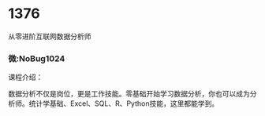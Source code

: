 # 1376
从零进阶互联网数据分析师
### 微:NoBug1024 


课程介绍：

数据分析不仅是岗位，更是工作技能。零基础开始学习数据分析，你也可以成为分析师。统计学基础、Excel、SQL、R、Python技能，这里都能学到。
